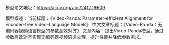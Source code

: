 模型论文地址：https://arxiv.org/abs/2412.18609

模型概述：当前标题：《Video-Panda: Parameter-efficient Alignment for Encoder-free Video-Language Models》
中文文章标题：《Video-Panda：无编码器视频语言模型的参数高效对齐》
文章内容：提出Video-Panda模型，通过参数高效对齐实现无编码器视频语言处理，提升性能并降低参数需求。

